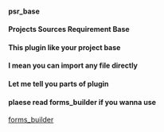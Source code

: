 #### psr_base
#### Projects Sources Requirement Base


#### This plugin like your project base
#### I mean you can import any file directly


#### Let me tell you parts of plugin






#### plaese read forms_builder if you wanna use 
[forms_builder](https://github.com/plugcreator2002/psr_base/blob/main/lib/plugin_emulators/forms_builder/document.md)
